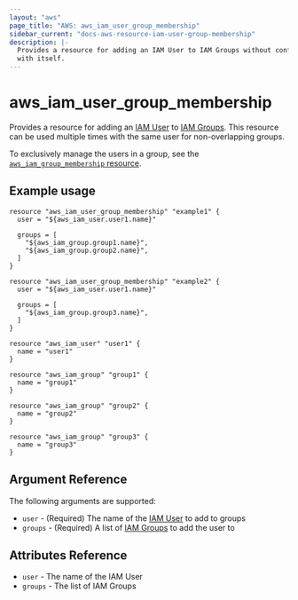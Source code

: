 ```yaml
---
layout: "aws"
page_title: "AWS: aws_iam_user_group_membership"
sidebar_current: "docs-aws-resource-iam-user-group-membership"
description: |-
  Provides a resource for adding an IAM User to IAM Groups without conflicting
  with itself.
---
```


# aws_iam_user_group_membership

Provides a resource for adding an [IAM User][2] to [IAM Groups][1]. This
resource can be used multiple times with the same user for non-overlapping
groups.

To exclusively manage the users in a group, see the
[`aws_iam_group_membership` resource][3].

## Example usage

```hcl
resource "aws_iam_user_group_membership" "example1" {
  user = "${aws_iam_user.user1.name}"

  groups = [
    "${aws_iam_group.group1.name}",
    "${aws_iam_group.group2.name}",
  ]
}

resource "aws_iam_user_group_membership" "example2" {
  user = "${aws_iam_user.user1.name}"

  groups = [
    "${aws_iam_group.group3.name}",
  ]
}

resource "aws_iam_user" "user1" {
  name = "user1"
}

resource "aws_iam_group" "group1" {
  name = "group1"
}

resource "aws_iam_group" "group2" {
  name = "group2"
}

resource "aws_iam_group" "group3" {
  name = "group3"
}
```

## Argument Reference

The following arguments are supported:

* `user` - (Required) The name of the [IAM User][2] to add to groups
* `groups` - (Required) A list of [IAM Groups][1] to add the user to

## Attributes Reference

* `user` - The name of the IAM User
* `groups` - The list of IAM Groups

[1]: /docs/providers/aws/r/iam_group.html
[2]: /docs/providers/aws/r/iam_user.html
[3]: /docs/providers/aws/r/iam_group_membership.html
